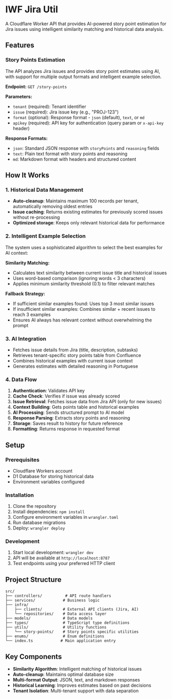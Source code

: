 # IWF Jira Util

A Cloudflare Worker API that provides AI-powered story point estimation for Jira issues using intelligent similarity matching and historical data analysis.

## Features

### Story Points Estimation
The API analyzes Jira issues and provides story point estimates using AI, with support for multiple output formats and intelligent example selection.

**Endpoint:** `GET /story-points`

**Parameters:**
- `tenant` (required): Tenant identifier
- `issue` (required): Jira issue key (e.g., "PROJ-123")
- `format` (optional): Response format - `json` (default), `text`, or `md`
- `apikey` (required): API key for authentication (query param or `x-api-key` header)

**Response Formats:**
- `json`: Standard JSON response with `storyPoints` and `reasoning` fields
- `text`: Plain text format with story points and reasoning
- `md`: Markdown format with headers and structured content

## How It Works

### 1. Historical Data Management
- **Auto-cleanup**: Maintains maximum 100 records per tenant, automatically removing oldest entries
- **Issue caching**: Returns existing estimates for previously scored issues without re-processing
- **Optimized storage**: Keeps only relevant historical data for performance

### 2. Intelligent Example Selection
The system uses a sophisticated algorithm to select the best examples for AI context:

**Similarity Matching:**
- Calculates text similarity between current issue title and historical issues
- Uses word-based comparison (ignoring words < 3 characters)
- Applies minimum similarity threshold (0.1) to filter relevant matches

**Fallback Strategy:**
- If sufficient similar examples found: Uses top 3 most similar issues
- If insufficient similar examples: Combines similar + recent issues to reach 3 examples
- Ensures AI always has relevant context without overwhelming the prompt

### 3. AI Integration
- Fetches issue details from Jira (title, description, subtasks)
- Retrieves tenant-specific story points table from Confluence
- Combines historical examples with current issue context
- Generates estimates with detailed reasoning in Portuguese

### 4. Data Flow
1. **Authentication**: Validates API key
2. **Cache Check**: Verifies if issue was already scored
3. **Issue Retrieval**: Fetches issue data from Jira API (only for new issues)
4. **Context Building**: Gets points table and historical examples
5. **AI Processing**: Sends structured prompt to AI model
6. **Response Parsing**: Extracts story points and reasoning
7. **Storage**: Saves result to history for future reference
8. **Formatting**: Returns response in requested format

## Setup

### Prerequisites
- Cloudflare Workers account
- D1 Database for storing historical data
- Environment variables configured

### Installation
1. Clone the repository
2. Install dependencies: `npm install`
3. Configure environment variables in `wrangler.toml`
4. Run database migrations
5. Deploy: `wrangler deploy`

### Development
1. Start local development: `wrangler dev`
2. API will be available at `http://localhost:8787`
3. Test endpoints using your preferred HTTP client

## Project Structure

```
src/
├── controllers/          # API route handlers
├── services/            # Business logic
├── infra/
│   ├── clients/         # External API clients (Jira, AI)
│   └── repositories/    # Data access layer
├── models/              # Data models
├── types/               # TypeScript type definitions
├── utils/               # Utility functions
│   └── story-points/    # Story points specific utilities
├── enums/               # Enum definitions
└── index.ts            # Main application entry
```

## Key Components

- **Similarity Algorithm**: Intelligent matching of historical issues
- **Auto-cleanup**: Maintains optimal database size
- **Multi-format Output**: JSON, text, and markdown responses
- **Historical Learning**: Improves estimates based on past decisions
- **Tenant Isolation**: Multi-tenant support with data separation
